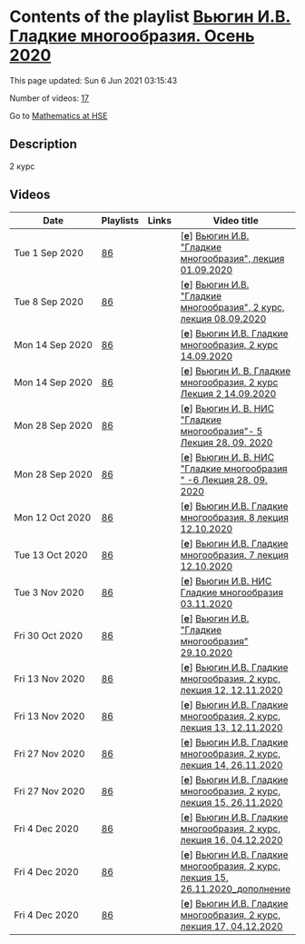 # Contents of the playlist [Вьюгин И.В. Гладкие многообразия. Осень 2020](https://www.youtube.com/playlist?list=PLq3E5oubNNoBUprhBzyMtaJzB99H7k_Mt)

This page updated: Sun 6 Jun 2021 03:15:43

Number of videos: [17](#videos)

Go to [Mathematics at HSE](../README.md)

## Description

2 курс

## Videos

|Date|Playlists|Links|Video title|
|---|---|---|---|
| Tue&nbsp;1&nbsp;Sep&nbsp;2020 | [86](../playlists/86 "Вьюгин И.В. Гладкие многообразия. Осень 2020") |  | [[**e**](https://studio.youtube.com/video/xRMdrMi5Z2U/edit "Edit")] [Вьюгин И.В. &#34;Гладкие многообразия&#34;, лекция 01.09.2020](https://www.youtube.com/watch?v=xRMdrMi5Z2U&list=PLq3E5oubNNoBUprhBzyMtaJzB99H7k_Mt) |
| Tue&nbsp;8&nbsp;Sep&nbsp;2020 | [86](../playlists/86 "Вьюгин И.В. Гладкие многообразия. Осень 2020") |  | [[**e**](https://studio.youtube.com/video/V0bs-Z4YWUI/edit "Edit")] [Вьюгин И.В. &#34;Гладкие многообразия&#34;, 2 курс, лекция 08.09.2020](https://www.youtube.com/watch?v=V0bs-Z4YWUI&list=PLq3E5oubNNoBUprhBzyMtaJzB99H7k_Mt) |
| Mon&nbsp;14&nbsp;Sep&nbsp;2020 | [86](../playlists/86 "Вьюгин И.В. Гладкие многообразия. Осень 2020") |  | [[**e**](https://studio.youtube.com/video/xG6iQQc9m8s/edit "Edit")] [Вьюгин И.В. Гладкие многообразия, 2 курс 14.09.2020](https://www.youtube.com/watch?v=xG6iQQc9m8s&list=PLq3E5oubNNoBUprhBzyMtaJzB99H7k_Mt) |
| Mon&nbsp;14&nbsp;Sep&nbsp;2020 | [86](../playlists/86 "Вьюгин И.В. Гладкие многообразия. Осень 2020") |  | [[**e**](https://studio.youtube.com/video/vcrsD7i6kJ0/edit "Edit")] [Вьюгин И. В.  Гладкие многообразия, 2 курс Лекция 2 14.09.2020](https://www.youtube.com/watch?v=vcrsD7i6kJ0&list=PLq3E5oubNNoBUprhBzyMtaJzB99H7k_Mt) |
| Mon&nbsp;28&nbsp;Sep&nbsp;2020 | [86](../playlists/86 "Вьюгин И.В. Гладкие многообразия. Осень 2020") |  | [[**e**](https://studio.youtube.com/video/ZDnf4GJkQp8/edit "Edit")] [Вьюгин И. В.  НИС &#34;Гладкие многообразия&#34;-  5 Лекция 28. 09. 2020](https://www.youtube.com/watch?v=ZDnf4GJkQp8&list=PLq3E5oubNNoBUprhBzyMtaJzB99H7k_Mt "Научно-исследовательский семинар &#34;Гладкие многообразия&#34;&#013;Курс обязательный (Математика)&#013; Факультет математики&#013;2-й курс, 1, 2 модуль&#013; Вьюгин Илья Владимирович") |
| Mon&nbsp;28&nbsp;Sep&nbsp;2020 | [86](../playlists/86 "Вьюгин И.В. Гладкие многообразия. Осень 2020") |  | [[**e**](https://studio.youtube.com/video/y3c94h3vw5U/edit "Edit")] [Вьюгин И. В.  НИС &#34;Гладкие многообразия &#34; -6 Лекция 28. 09. 2020](https://www.youtube.com/watch?v=y3c94h3vw5U&list=PLq3E5oubNNoBUprhBzyMtaJzB99H7k_Mt "Научно-исследовательский семинар &#34;Гладкие многообразия&#34;&#013;Курс обязательный (Математика)&#013; Факультет математики&#013;2-й курс, 1, 2 модуль&#013;Вьюгин Илья Владимирович") |
| Mon&nbsp;12&nbsp;Oct&nbsp;2020 | [86](../playlists/86 "Вьюгин И.В. Гладкие многообразия. Осень 2020") |  | [[**e**](https://studio.youtube.com/video/m_TNVRvAAKs/edit "Edit")] [Вьюгин И.В. Гладкие многообразия. 8 лекция 12.10.2020](https://www.youtube.com/watch?v=m_TNVRvAAKs&list=PLq3E5oubNNoBUprhBzyMtaJzB99H7k_Mt) |
| Tue&nbsp;13&nbsp;Oct&nbsp;2020 | [86](../playlists/86 "Вьюгин И.В. Гладкие многообразия. Осень 2020") |  | [[**e**](https://studio.youtube.com/video/Tq_nBzErno8/edit "Edit")] [Вьюгин И.В. Гладкие многообразия. 7 лекция 12.10.2020](https://www.youtube.com/watch?v=Tq_nBzErno8&list=PLq3E5oubNNoBUprhBzyMtaJzB99H7k_Mt) |
| Tue&nbsp;3&nbsp;Nov&nbsp;2020 | [86](../playlists/86 "Вьюгин И.В. Гладкие многообразия. Осень 2020") |  | [[**e**](https://studio.youtube.com/video/mUAW4zmGzO8/edit "Edit")] [Вьюгин И.В. НИС Гладкие многообразия 03.11.2020](https://www.youtube.com/watch?v=mUAW4zmGzO8&list=PLq3E5oubNNoBUprhBzyMtaJzB99H7k_Mt "БАКАЛАВРИАТ 2020&#013;Научно-исследовательский семинар &#34;Гладкие многообразия&#34;&#013;Курс обязательный (Математика)&#013;Факультет математики&#013;2-й курс,  2 модуль&#013;Преподаватель: Вьюгин Илья Владимирович") |
| Fri&nbsp;30&nbsp;Oct&nbsp;2020 | [86](../playlists/86 "Вьюгин И.В. Гладкие многообразия. Осень 2020") |  | [[**e**](https://studio.youtube.com/video/nYL_TESFJ0E/edit "Edit")] [Вьюгин И.В. &#34;Гладкие многообразия&#34; 29.10.2020](https://www.youtube.com/watch?v=nYL_TESFJ0E&list=PLq3E5oubNNoBUprhBzyMtaJzB99H7k_Mt "БАКАЛАВРИАТ 2020&#013;Научно-исследовательский семинар &#34;Гладкие многообразия&#34;&#013;Курс обязательный &#013;Факультет математики&#013;2-й курс,  2 модуль&#013;Преподаватель: Вьюгин Илья Владимирович") |
| Fri&nbsp;13&nbsp;Nov&nbsp;2020 | [86](../playlists/86 "Вьюгин И.В. Гладкие многообразия. Осень 2020") |  | [[**e**](https://studio.youtube.com/video/clG8_7diwLE/edit "Edit")] [Вьюгин И.В. Гладкие многообразия, 2 курс, лекция 12, 12.11.2020](https://www.youtube.com/watch?v=clG8_7diwLE&list=PLq3E5oubNNoBUprhBzyMtaJzB99H7k_Mt) |
| Fri&nbsp;13&nbsp;Nov&nbsp;2020 | [86](../playlists/86 "Вьюгин И.В. Гладкие многообразия. Осень 2020") |  | [[**e**](https://studio.youtube.com/video/b4-yHtBYbGc/edit "Edit")] [Вьюгин И.В. Гладкие многообразия, 2 курс, лекция 13, 12.11.2020](https://www.youtube.com/watch?v=b4-yHtBYbGc&list=PLq3E5oubNNoBUprhBzyMtaJzB99H7k_Mt) |
| Fri&nbsp;27&nbsp;Nov&nbsp;2020 | [86](../playlists/86 "Вьюгин И.В. Гладкие многообразия. Осень 2020") |  | [[**e**](https://studio.youtube.com/video/RZmXvB0c2vY/edit "Edit")] [Вьюгин И.В. Гладкие многообразия, 2 курс, лекция 14, 26.11.2020](https://www.youtube.com/watch?v=RZmXvB0c2vY&list=PLq3E5oubNNoBUprhBzyMtaJzB99H7k_Mt) |
| Fri&nbsp;27&nbsp;Nov&nbsp;2020 | [86](../playlists/86 "Вьюгин И.В. Гладкие многообразия. Осень 2020") |  | [[**e**](https://studio.youtube.com/video/xiWuTeYG8oQ/edit "Edit")] [Вьюгин И.В. Гладкие многообразия, 2 курс, лекция 15, 26.11.2020](https://www.youtube.com/watch?v=xiWuTeYG8oQ&list=PLq3E5oubNNoBUprhBzyMtaJzB99H7k_Mt) |
| Fri&nbsp;4&nbsp;Dec&nbsp;2020 | [86](../playlists/86 "Вьюгин И.В. Гладкие многообразия. Осень 2020") |  | [[**e**](https://studio.youtube.com/video/4OXmOYfze4w/edit "Edit")] [Вьюгин И.В. Гладкие многообразия, 2 курс, лекция 16, 04.12.2020](https://www.youtube.com/watch?v=4OXmOYfze4w&list=PLq3E5oubNNoBUprhBzyMtaJzB99H7k_Mt) |
| Fri&nbsp;4&nbsp;Dec&nbsp;2020 | [86](../playlists/86 "Вьюгин И.В. Гладкие многообразия. Осень 2020") |  | [[**e**](https://studio.youtube.com/video/VPjgDYlXcJI/edit "Edit")] [Вьюгин И.В. Гладкие многообразия, 2 курс, лекция 15, 26.11.2020&#95;дополнение](https://www.youtube.com/watch?v=VPjgDYlXcJI&list=PLq3E5oubNNoBUprhBzyMtaJzB99H7k_Mt) |
| Fri&nbsp;4&nbsp;Dec&nbsp;2020 | [86](../playlists/86 "Вьюгин И.В. Гладкие многообразия. Осень 2020") |  | [[**e**](https://studio.youtube.com/video/6MfFNsMzHF0/edit "Edit")] [Вьюгин И.В. Гладкие многообразия, 2 курс, лекция 17, 04.12.2020](https://www.youtube.com/watch?v=6MfFNsMzHF0&list=PLq3E5oubNNoBUprhBzyMtaJzB99H7k_Mt) |
